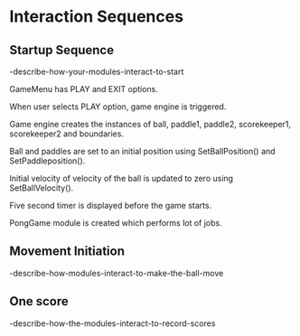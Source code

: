 # Interaction Sequences

## Startup Sequence

-describe-how-your-modules-interact-to-start

GameMenu has PLAY and EXIT options.

When user selects PLAY option, game engine is triggered.

Game engine creates the instances of ball, paddle1, paddle2, scorekeeper1, scorekeeper2 and boundaries.

Ball and paddles are set to an initial position using SetBallPosition() and SetPaddleposition().

Initial velocity of velocity of the ball is updated to zero using SetBallVelocity().

Five second timer is displayed before the game starts.

PongGame module is created which performs lot of jobs.

## Movement Initiation

-describe-how-modules-interact-to-make-the-ball-move

## One score

-describe-how-the-modules-interact-to-record-scores
